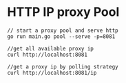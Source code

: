 # HTTP IP proxy Pool


```shell
// start a proxy pool and serve http
go run main.go pool --serve -p=8081
```


```shell
//get all available proxy ip
curl http://localhost:8081

//get a proxy ip by polling strategy
curl http://localhost:8081/ip
```

